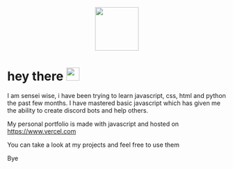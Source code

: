 <div id="header" align="center">
  <img src="https://media.giphy.com/media/xNrM4cGJ8u3ao/giphy.gif" width="100"/>
</div>

<h1>
  hey there
  <img src="https://media.giphy.com/media/hvRJCLFzcasrR4ia7z/giphy.gif" width="30px"/>
</h1>

I am sensei wise, i have been trying to learn javascript, css, html and python the past few months. I have mastered basic javascript which has given me the ability to
create discord bots and help others. 

My personal portfolio is made with javascript and hosted on https://www.vercel.com


You can take a look at my projects and feel free to use them

Bye



